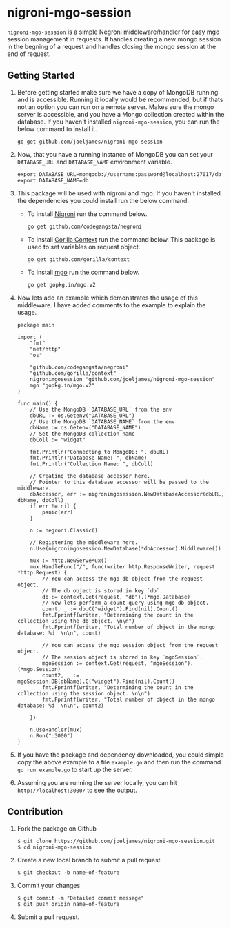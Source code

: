 nigroni-mgo-session
===================

`nigroni-mgo-session` is a simple Negroni middleware/handler for easy mgo session management in requests. It handles creating a new mongo session in the begning of a request and handles closing the mongo session at the end of request.


Getting Started
---------------
1. Before getting started make sure we have a copy of MongoDB running and is accessible. Running it locally would be recommended, but if thats not an option you can run on a remote server. Makes sure the mongo server is accessible, and you have a Mongo collection created within the database.
If you haven't installed `nigroni-mgo-session`, you can run the below command to install it.

    ```
    go get github.com/joeljames/nigroni-mgo-session
    ```

2. Now, that you have a running instance of MongoDB you can set your `DATABASE_URL` and `DATABASE_NAME` environment variable.

    ```
    export DATABASE_URL=mongodb://username:password@localhost:27017/db
    export DATABASE_NAME=db
    ```

3. This package will be used with nigroni and mgo. If you haven't installed the dependencies you could install run the below command.

    * To install [Nigroni](https://github.com/codegangsta/negroni) run the command below.

        ```
        go get github.com/codegangsta/negroni
        ```
    * To install [Gorilla Context](https://github.com/gorilla/context) run the command below. This package is used to set variables on request object.

        ```
        go get github.com/gorilla/context
        ```
    * To install [mgo](https://github.com/go-mgo/mgo) run the command below.

        ```
        go get gopkg.in/mgo.v2
        ```

4. Now lets add an example which demonstrates the usage of this middleware. I have added comments to the example to explain the usage.

    ```
    package main

    import (
        "fmt"
        "net/http"
        "os"

        "github.com/codegangsta/negroni"
        "github.com/gorilla/context"
        nigronimgosession "github.com/joeljames/nigroni-mgo-session"
        mgo "gopkg.in/mgo.v2"
    )

    func main() {
        // Use the MongoDB `DATABASE_URL` from the env
        dbURL := os.Getenv("DATABASE_URL")
        // Use the MongoDB `DATABASE_NAME` from the env
        dbName := os.Getenv("DATABASE_NAME")
        // Set the MongoDB collection name
        dbColl := "widget"

        fmt.Println("Connecting to MongoDB: ", dbURL)
        fmt.Println("Database Name: ", dbName)
        fmt.Println("Collection Name: ", dbColl)

        // Creating the database accessor here.
        // Pointer to this database accessor will be passed to the middleware.
        dbAccessor, err := nigronimgosession.NewDatabaseAccessor(dbURL, dbName, dbColl)
        if err != nil {
            panic(err)
        }

        n := negroni.Classic()

        // Registering the middleware here.
        n.Use(nigronimgosession.NewDatabase(*dbAccessor).Middleware())

        mux := http.NewServeMux()
        mux.HandleFunc("/", func(writer http.ResponseWriter, request *http.Request) {
            // You can access the mgo db object from the request object.
            // The db object is stored in key `db`.
            db := context.Get(request, "db").(*mgo.Database)
            // Now lets perform a count query using mgo db object.
            count, _ := db.C("widget").Find(nil).Count()
            fmt.Fprintf(writer, "Determining the count in the collection using the db object. \n\n")
            fmt.Fprintf(writer, "Total number of object in the mongo database: %d  \n\n", count)

            // You can access the mgo session object from the request object.
            // The session object is stored in key `mgoSession`.
            mgoSession := context.Get(request, "mgoSession").(*mgo.Session)
            count2, _ := mgoSession.DB(dbName).C("widget").Find(nil).Count()
            fmt.Fprintf(writer, "Determining the count in the collection using the session object. \n\n")
            fmt.Fprintf(writer, "Total number of object in the mongo database: %d  \n\n", count2)

        })

        n.UseHandler(mux)
        n.Run(":3000")
    }
    ```

5. If you have the package and dependency downloaded, you could simple copy the above example to a file `example.go` and then run the command `go run example.go` to start up the server.

6. Assuming you are running the server locally, you can hit `http://localhost:3000/` to see the output.


Contribution
------------
1. Fork the package on Github
    ```
    $ git clone https://github.com/joeljames/nigroni-mgo-session.git
    $ cd nigroni-mgo-session
    ```

2. Create a new local branch to submit a pull request.
    ```
    $ git checkout -b name-of-feature
    ```

3. Commit your changes
    ```
    $ git commit -m "Detailed commit message"
    $ git push origin name-of-feature
    ```

4. Submit a pull request.
